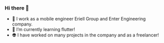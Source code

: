 ### Hi there 👋

- 🔭 I work as a mobile engineer Eriell Group and Enter Engineering company.
- 🌱 I’m currently learning flutter!
- 👽 I have worked on many projects in the company and as a freelancer!

